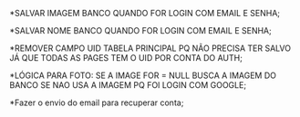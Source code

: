 *SALVAR IMAGEM BANCO QUANDO FOR LOGIN COM EMAIL E SENHA;

*SALVAR NOME BANCO QUANDO FOR LOGIN COM EMAIL E SENHA;

*REMOVER CAMPO UID TABELA PRINCIPAL PQ NÃO PRECISA TER SALVO JÁ QUE TODAS AS PAGES TEM O UID POR CONTA DO AUTH;

*LÓGICA PARA FOTO: SE A IMAGE FOR = NULL BUSCA A IMAGEM DO BANCO SE NAO USA A IMAGEM PQ FOI LOGIN COM GOOGLE;

*Fazer o envio do email para recuperar conta;
